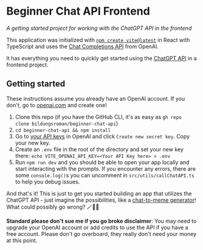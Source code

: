 # Beginner Chat API Frontend

_A getting started project for working with the ChatGPT API in the frontend_

This application was initialized with [`npm create vite@latest`](https://vitejs.dev/guide/) in React with TypeScript and uses the [Chat Completions API](https://platform.openai.com/docs/guides/gpt/chat-completions-api) from OpenAI.

It has everything you need to quickly get started using the [ChatGPT API](https://platform.openai.com/docs/introduction) in a frontend project.

## Getting started

These instructions assume you already have an OpenAI account. If you don't, go to [openai.com](https://openai.com/) and create one!

1. Clone this repo (if you have the GitHub CLI, it's as easy as `gh repo clone bildungsroman/beginner-chat-api`)
2. `cd beginner-chat-api && npm install`
3. Go to [your API keys](https://platform.openai.com/account/api-keys) in OpenAI and click `Create new secret key`. Copy your new key.
4. Create an `.env` file in the root of the directory and set your new key there:
   `echo VITE_OPENAI_API_KEY=<Your API Key here> > .env`
5. Run `npm run dev` and you should be able to open your app locally and start interacting with the prompts. If you encounter any errors, there are some `console.log()`s you can uncomment in `src/utils/callChatAPI.ts` to help you debug issues.

And that's it! This is just to get you started building an app that utilizes the ChatGPT API - just imagine the possibilities, like a [chat-to-meme generator](https://github.com/bildungsroman/chat-to-meme)! What could possibly go wrong? 🪄🧙🦄

**Standard please don't sue me if you go broke disclaimer**: You may need to upgrade your OpenAI account or add credits to use the API if you have a free account. Please don't go overboard, they really don't need your money at this point.
